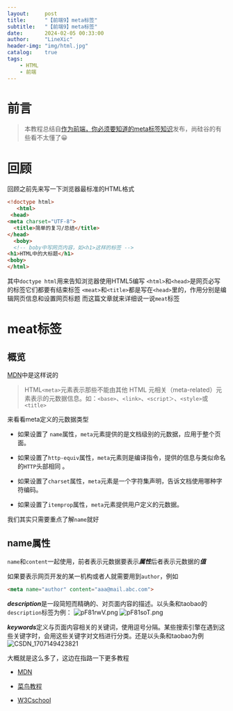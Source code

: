 ```yaml
---
layout:     post
title:      "【前端9】meta标签"
subtitle:   "【前端9】meta标签"
date:       2024-02-05 00:33:00
author:     "LineXic"
header-img: "img/html.jpg"
catalog:    true
tags:
    - HTML
    - 前端
---
```



# 前言

> 本教程总结自[作为前端，你必须要知道的meta标签知识]("https://juejin.cn/post/7089271039842058253")发布，尚硅谷的有些看不太懂了😀

# 回顾

回顾之前先来写一下浏览器最标准的HTML格式
```html
<!doctype html>
   <html>
 <head>
<meta charset="UTF-8">
  <title>简单的复习/总结</title>
</head>
  <boby>
  <!-- boby中写网页内容，如<h1>这样的标签 -->
<h1>HTML中的大标题</h1>
<boby>
</html>
```

其中`doctype html`用来告知浏览器使用HTML5编写
`<html>`和`<head>`是网页必写的标签它们都要有结束标签
`<meat>`和`<title>`都是写在`<head>`里的，作用分别是编辑网页信息和设置网页标题
而这篇文章就来详细说一说`meat`标签

# meat标签
## 概览
[MDN](https://developer.mozilla.org/zh-CN/docs/Web/HTML/Element/meta)中是这样说的
> HTML`<meta>`元素表示那些不能由其他 HTML 元相关（meta-related）元素表示的元数据信息。如：`<base>`、`<link>`、`<script＞`、`<style>`或`<title>`

来看看meta定义的元数据类型

- 如果设置了 `name`属性，`meta`元素提供的是文档级别的元数据，应用于整个页面。

- 如果设置了`http-equiv`属性，`meta`元素则是编译指令，提供的信息与类似命名的`HTTP`头部相同
。
- 如果设置了`charset`属性，`meta`元素是一个字符集声明，告诉文档使用哪种字符编码。

- 如果设置了`itemprop`属性，`meta`元素提供用户定义的元数据。

我们其实只需要重点了解`name`就好

## name属性

`name`和`content`一起使用，前者表示元数据要表示***属性***后者表示元数据的***值***

如果要表示网页开发的某一机构或者人就需要用到`author`，例如

```html
<meta name="author" content="aaa@mail.abc.com">
```

***description***是一段简短而精确的、对页面内容的描述。以头条和taobao的`description`标签为例：
![pF81rwV.png](https://s11.ax1x.com/2024/02/12/pF81rwV.png)
![pF81soT.png](https://s11.ax1x.com/2024/02/12/pF81soT.png)

***keywords***定义与页面内容相关的关键词，使用逗号分隔。某些搜索引擎在遇到这些关键字时，会用这些关键字对文档进行分类。还是以头条和taobao为例
![CSDN_1707149423821](https://img.linexic.top/file/69731bb7e0b7d98fb947e.png)

大概就是这么多了，这边在指路一下更多教程

- [MDN](https://developer.mozilla.org/zh-CN/docs/Web/HTML/Element/meta)

- [菜鸟教程](https://www.runoob.com/tags/index.php?s=HTML+meta)

- [W3Cschool](https://www.w3cschool.cn/search?w=HTML+meta)
